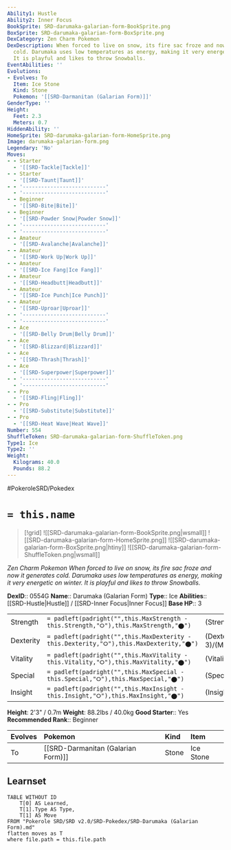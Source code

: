 ```yaml
---
Ability1: Hustle
Ability2: Inner Focus
BookSprite: SRD-darumaka-galarian-form-BookSprite.png
BoxSprite: SRD-darumaka-galarian-form-BoxSprite.png
DexCategory: Zen Charm Pokemon
DexDescription: When forced to live on snow, its fire sac froze and now it generates
  cold. Darumaka uses low temperatures as energy, making it very energetic on winter.
  It is playful and likes to throw Snowballs.
EventAbilities: ''
Evolutions:
- Evolves: To
  Item: Ice Stone
  Kind: Stone
  Pokemon: '[[SRD-Darmanitan (Galarian Form)]]'
GenderType: ''
Height:
  Feet: 2.3
  Meters: 0.7
HiddenAbility: ''
HomeSprite: SRD-darumaka-galarian-form-HomeSprite.png
Image: darumaka-galarian-form.png
Legendary: 'No'
Moves:
- - Starter
  - '[[SRD-Tackle|Tackle]]'
- - Starter
  - '[[SRD-Taunt|Taunt]]'
- - '---------------------------'
  - '---------------------------'
- - Beginner
  - '[[SRD-Bite|Bite]]'
- - Beginner
  - '[[SRD-Powder Snow|Powder Snow]]'
- - '---------------------------'
  - '---------------------------'
- - Amateur
  - '[[SRD-Avalanche|Avalanche]]'
- - Amateur
  - '[[SRD-Work Up|Work Up]]'
- - Amateur
  - '[[SRD-Ice Fang|Ice Fang]]'
- - Amateur
  - '[[SRD-Headbutt|Headbutt]]'
- - Amateur
  - '[[SRD-Ice Punch|Ice Punch]]'
- - Amateur
  - '[[SRD-Uproar|Uproar]]'
- - '---------------------------'
  - '---------------------------'
- - Ace
  - '[[SRD-Belly Drum|Belly Drum]]'
- - Ace
  - '[[SRD-Blizzard|Blizzard]]'
- - Ace
  - '[[SRD-Thrash|Thrash]]'
- - Ace
  - '[[SRD-Superpower|Superpower]]'
- - '---------------------------'
  - '---------------------------'
- - Pro
  - '[[SRD-Fling|Fling]]'
- - Pro
  - '[[SRD-Substitute|Substitute]]'
- - Pro
  - '[[SRD-Heat Wave|Heat Wave]]'
Number: 554
ShuffleToken: SRD-darumaka-galarian-form-ShuffleToken.png
Type1: Ice
Type2: ''
Weight:
  Kilograms: 40.0
  Pounds: 88.2
---
```


#PokeroleSRD/Pokedex

# `= this.name`

> [!grid]
> ![[SRD-darumaka-galarian-form-BookSprite.png|wsmall]]
> ![[SRD-darumaka-galarian-form-HomeSprite.png]]
> ![[SRD-darumaka-galarian-form-BoxSprite.png|htiny]]
> ![[SRD-darumaka-galarian-form-ShuffleToken.png|wsmall]]


*Zen Charm Pokemon*
*When forced to live on snow, its fire sac froze and now it generates cold. Darumaka uses low temperatures as energy, making it very energetic on winter. It is playful and likes to throw Snowballs.*

**DexID**:: 0554G
**Name**:: Darumaka (Galarian Form)
**Type**:: Ice
**Abilities**:: [[SRD-Hustle|Hustle]] / [[SRD-Inner Focus|Inner Focus]]
**Base HP**:: 3

|           |                                                                                        |                                          |
| --------- | -------------------------------------------------------------------------------------- | ---------------------------------------- |
| Strength  | `= padleft(padright("",this.MaxStrength - this.Strength,"⭘"),this.MaxStrength,"⬤")`    | (Strength::3)/(MaxStrength::7)   |
| Dexterity | `= padleft(padright("",this.MaxDexterity - this.Dexterity,"⭘"),this.MaxDexterity,"⬤")` | (Dexterity:: 3)/(MaxDexterity::6) |
| Vitality  | `= padleft(padright("",this.MaxVitality - this.Vitality,"⭘"),this.MaxVitality,"⬤")`    | (Vitality::2)/(MaxVitality::4)   |
| Special   | `= padleft(padright("",this.MaxSpecial - this.Special,"⭘"),this.MaxSpecial,"⬤")`       | (Special::1)/(MaxSpecial::3)     |
| Insight   | `= padleft(padright("",this.MaxInsight - this.Insight,"⭘"),this.MaxInsight,"⬤")`       | (Insight::2)/(MaxInsight::4)     |

**Height**: 2'3" / 0.7m
**Weight**: 88.2lbs / 40.0kg
**Good Starter**:: Yes
**Recommended Rank**:: Beginner

| Evolves   | Pokemon                            | Kind   | Item      |
|:----------|:-----------------------------------|:-------|:----------|
| To        | [[SRD-Darmanitan (Galarian Form)]] | Stone  | Ice Stone |

## Learnset

```dataview
TABLE WITHOUT ID
    T[0] AS Learned,
    T[1].Type AS Type,
    T[1] AS Move
FROM "Pokerole SRD/SRD v2.0/SRD-Pokedex/SRD-Darumaka (Galarian Form).md"
flatten moves as T
where file.path = this.file.path
```
